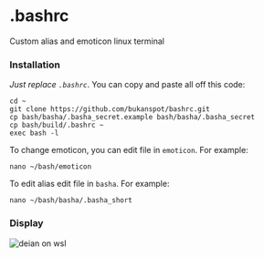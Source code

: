 # .bashrc
Custom alias and emoticon linux terminal

### Installation
*Just replace `.bashrc`*.
You can copy and paste all off this code:

```
cd ~
git clone https://github.com/bukanspot/bashrc.git
cp bash/basha/.basha_secret.example bash/basha/.basha_secret
cp bash/build/.bashrc ~
exec bash -l
```
To change emoticon, you can edit file in `emoticon`. For example:

```
nano ~/bash/emoticon
```

To edit alias edit file in `basha`. For example:
```
nano ~/bash/basha/.basha_short
```

### Display
![deian on wsl](https://raw.githubusercontent.com/bukanspot/bashrc/dev/img/terminal-gnome.png)
